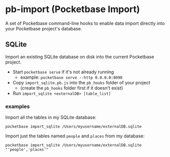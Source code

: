 # pb-import (Pocketbase Import)

A set of Pocketbase command-line hooks to enable data import directly into your Pocketbase project's database.

## SQLite

Import an existing SQLite database on disk into the current Pocketbase project.

- Start `pocketbase serve` if it's not already running
    - example: `pocketbase serve --http 0.0.0.0:8090`
- Copy `import_sqlite.pb.js` into the `pb_hooks` folder of your project
    - (create the `pb_hooks` folder first if it doesn't exist)
- Run `import_sqlite <externalDB> [table_list]`

### examples

Import all the tables in my SQLite database:

`pocketbase import_sqlite /Users/myusername/externalDB.sqlite`

Import just the tables named `people` and `places` from my database:

`pocketbase import_sqlite /Users/myusername/externalDB.sqlite "'people','places'"`
